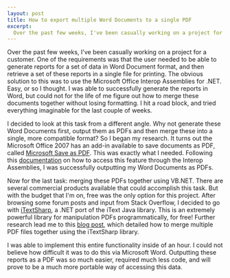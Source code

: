 ```yaml
--- 
layout: post
title: How to export multiple Word Documents to a single PDF
excerpt:
  Over the past few weeks, I've been casually working on a project for a customer. One of the requirements was that the user needed to be able to generate reports for a set of data in Word Document format, and then retrieve a set of these reports in a single file for printing. The obvious solution to this was to use the Microsoft Office Interop Assemblies for .NET. Easy, or so I thought. 
---
```

Over the past few weeks, I've been casually working on a project for a customer. One of the requirements was that the user needed to be able to generate reports for a set of data in Word Document format, and then retrieve a set of these reports in a single file for printing. The obvious solution to this was to use the Microsoft Office Interop Assemblies for .NET. Easy, or so I thought. I was able to successfully generate the reports in Word, but could not for the life of me figure out how to merge these documents together without losing formatting. I hit a road block, and tried everything imaginable for the last couple of weeks.

I decided to look at this task from a different angle. Why not generate these Word Documents first, output them as PDFs and then merge these into a single, more compatible format? So I began my research. It turns out the Microsoft Office 2007 has an add-in available to save documents as PDF, called <a href="http://www.microsoft.com/downloads/details.aspx?familyid=F1FC413C-6D89-4F15-991B-63B07BA5F2E5&amp;displaylang=en" target="_blank">Microsoft Save as PDF</a>. This was exactly what I needed. Following this <a href="http://msdn.microsoft.com/en-us/library/bb412305.aspx" target="_blank">documentation</a> on how to access this feature through the Interop Assemblies, I was successfully outputting my Word Documents as PDFs.

Now for the last task: merging these PDFs together using VB.NET. There are several commercial products available that could accomplish this task. But with the budget that I'm on, free was the only option for this project. After browsing some forum posts and input from Stack Overflow, I decided to go with <a href="http://itextsharp.sourceforge.net/" target="_blank">iTextSharp</a>, a .NET port of the iText Java library. This is an extremely powerful library for manipulation PDFs programmatically, for free! Further research lead me to this <a href="http://alex.buayacorp.com/merge-pdf-files-with-itext-and-net.html" target="_blank">blog post</a>, which detailed how to merge multiple PDF files together using the iTextSharp library.

I was able to implement this entire functionality inside of an hour. I could not believe how difficult it was to do this via Microsoft Word. Outputting these reports as a PDF was so much easier, required much less code, and will prove to be a much more portable way of accessing this data.
